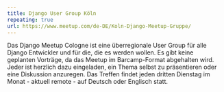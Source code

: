 ```yaml
---
title: Django User Group Köln
repeating: true
url: https://www.meetup.com/de-DE/Koln-Django-Meetup-Gruppe/
---
```


Das Django Meetup Cologne ist eine überregionale User Group für alle Django Entwickler und für die, die es werden wollen. Es gibt keine geplanten Vorträge, da das Meetup im Barcamp-Format abgehalten wird. Jeder ist herzlich dazu eingeladen, ein Thema selbst zu präsentieren oder eine Diskussion anzuregen. Das Treffen findet jeden dritten Dienstag im Monat - aktuell remote - auf Deutsch oder Englisch statt.
